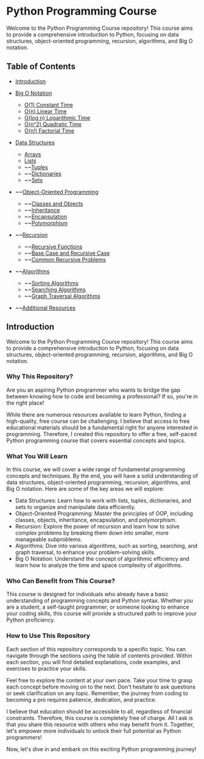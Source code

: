 # Python Programming Course

Welcome to the Python Programming Course repository! This course aims to provide a comprehensive introduction to Python, focusing on data structures, object-oriented programming, recursion, algorithms, and Big O notation.

## Table of Contents

- [Introduction](#introduction)
- [Big O Notation](Module&#32;1&#32;-&#32;Big&#32;O&#32;Notation)
  - [O(1) Constant Time](Module&#32;1&#32;-&#32;Big&#32;O&#32;Notation)
  - [O(n) Linear Time](Module&#32;1&#32;-&#32;Big&#32;O&#32;Notation)
  - [O(log n) Logarithmic Time](Module&#32;1&#32;-&#32;Big&#32;O&#32;Notation)
  - [O(n^2) Quadratic Time](Module&#32;1&#32;-&#32;Big&#32;O&#32;Notation)
  - [O(n!) Factorial Time](Module&#32;1&#32;-&#32;Big&#32;O&#32;Notation)
- [Data Structures](#data-structures)
  - [Arrays](Module&#32;2&#32;-&#32;Arrays)
  - [Lists](Module&#32;3&#32;-&#32;Lists)
  - ~~[Tuples](#tuples)
  - ~~[Dictionaries](#dictionaries)
  - ~~[Sets](#sets)
- ~~[Object-Oriented Programming](#object-oriented-programming)
  - ~~[Classes and Objects](#classes-and-objects)
  - ~~[Inheritance](#inheritance)
  - ~~[Encapsulation](#encapsulation)
  - ~~[Polymorphism](#polymorphism)
- ~~[Recursion](#recursion)
  - ~~[Recursive Functions](#recursive-functions)
  - ~~[Base Case and Recursive Case](#base-case-and-recursive-case)
  - ~~[Common Recursive Problems](#common-recursive-problems)
- ~~[Algorithms](#algorithms)
  - ~~[Sorting Algorithms](#sorting-algorithms)
  - ~~[Searching Algorithms](#searching-algorithms)
  - ~~[Graph Traversal Algorithms](#graph-traversal-algorithms)

- ~~[Additional Resources](#additional-resources)

## Introduction

Welcome to the Python Programming Course repository! This course aims to provide a comprehensive introduction to Python, focusing on data structures, object-oriented programming, recursion, algorithms, and Big O notation.

### Why This Repository?

Are you an aspiring Python programmer who wants to bridge the gap between knowing how to code and becoming a professional? If so, you're in the right place!

While there are numerous resources available to learn Python, finding a high-quality, free course can be challenging. I believe that access to free educational materials should be a fundamental right for anyone interested in programming. Therefore, I created this repository to offer a free, self-paced Python programming course that covers essential concepts and topics.

### What You Will Learn

In this course, we will cover a wide range of fundamental programming concepts and techniques. By the end, you will have a solid understanding of data structures, object-oriented programming, recursion, algorithms, and Big O notation. Here are some of the key areas we will explore:

- Data Structures: Learn how to work with lists, tuples, dictionaries, and sets to organize and manipulate data efficiently.
- Object-Oriented Programming: Master the principles of OOP, including classes, objects, inheritance, encapsulation, and polymorphism.
- Recursion: Explore the power of recursion and learn how to solve complex problems by breaking them down into smaller, more manageable subproblems.
- Algorithms: Dive into various algorithms, such as sorting, searching, and graph traversal, to enhance your problem-solving skills.
- Big O Notation: Understand the concept of algorithmic efficiency and learn how to analyze the time and space complexity of algorithms.

### Who Can Benefit from This Course?

This course is designed for individuals who already have a basic understanding of programming concepts and Python syntax. Whether you are a student, a self-taught programmer, or someone looking to enhance your coding skills, this course will provide a structured path to improve your Python proficiency.

### How to Use This Repository

Each section of this repository corresponds to a specific topic. You can navigate through the sections using the table of contents provided. Within each section, you will find detailed explanations, code examples, and exercises to practice your skills.

Feel free to explore the content at your own pace. Take your time to grasp each concept before moving on to the next. Don't hesitate to ask questions or seek clarification on any topic. Remember, the journey from coding to becoming a pro requires patience, dedication, and practice.

I believe that education should be accessible to all, regardless of financial constraints. Therefore, this course is completely free of charge. All I ask is that you share this resource with others who may benefit from it. Together, let's empower more individuals to unlock their full potential as Python programmers!

Now, let's dive in and embark on this exciting Python programming journey!
